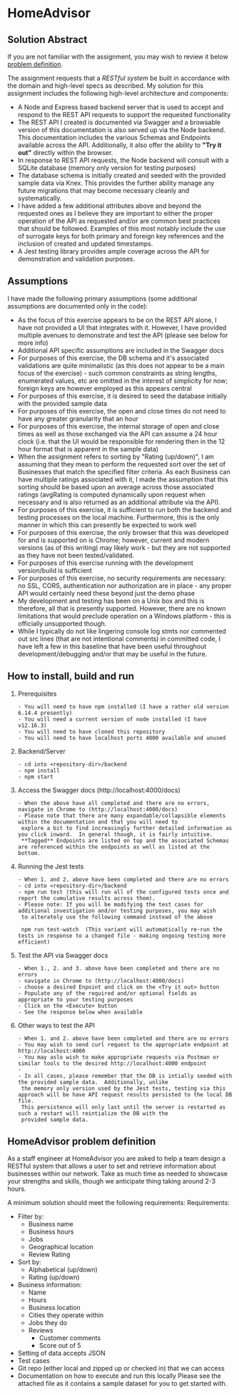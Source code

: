 # HomeAdvisor

## Solution Abstract

If you are not familiar with the assignment, you may wish to review it below [problem definition](https://github.com/skidvd/HomeAdvisor#homeadvisor-problem-definition).

The assignment requests that a *RESTful system* be built in accordance with the domain and high-level specs as described.
My solution for this assignment includes the following high-level architecture and components:

- A Node and Express based backend server that is used to accept and respond to the REST API requests to support the requested functionality
- The REST API I created is documented via Swagger and a browsable version of this documentation is also served up via the Node backend.  This documentation
includes the various Schemas and Endpoints available across the API.  Additionally, it also offer the ability to **"Try it out"** directly within the browser.
- In response to REST API requests, the Node backend will consult with a SQLite database (memory only version for testing purposes) 
- The database schema is initially created and seeded with the provided sample data via Knex.  This provides the further ability
manage any future migrations that may become necessary cleanly and systematically.
- I have added a few additional attributes above and beyond the requested ones as I believe they are important to either the proper operation of the API as requested and/or are common best practices that should be followed.  Examples of this most notably include the use of surrogate keys for both primary and foreign key references and the inclusion of created and updated timestamps.
- A Jest testing library provides ample coverage across the API for demonstration and validation purposes. 
 
## Assumptions

I have made the following primary assumptions (some additional assumptions are documented only in the code):

- As the focus of this exercise appears to be on the REST API alone, I have not provided a UI that integrates with it.  However, I have provided multiple avenues to demonstrate and test the API (please see below for more info) 
- Additional API specific assumptions are included in the Swagger docs 
- For purposes of this exercise, the DB schema and it's associated validations are quite minimalistic (as this does not appear to be a main focus of the exercise) - such common constraints as string lengths, enumerated values, etc are omitted in the interest of simplicity for now; foreign keys are however employed as this appears central
- For purposes of this exercise, it is desired to seed the database initially with the provided sample data
- For purposes of this exercise, the open and close times do not need to have any greater granularity that an hour
- For purposes of this exercise, the internal storage of open and close times as well as those exchanged via the API can assume a 24 hour clock (i.e. that the UI would be responsible for rendering then in the 12 hour format that is apparent in the sample data)
- When the assignment refers to sorting by "Rating (up/down)", I am assuming that they mean to perform the requested sort over the set of Businesses that match the specified filter criteria.  As each Business can have multiple ratings associated with it, I made the assumption that this sorting should be based upon an average across those associated ratings (avgRating is computed dynamically upon request when necessary and is also returned as an additional attribute via the API).   
- For purposes of this exercise, it is sufficient to run both the backend and testing processes on the local machine.  Furthermore, this is the only manner in which this can presently be expected to work well
- For purposes of this exercise, the only browser that this was developed for and is supported on is Chrome; however, current and modern versions (as of this writing) may likely work - but they are not supported as they have not been tested/validated.
- For purposes of this exercise running with the development version/build is sufficient
- For purposes of this exercise, no security requirements are necessary: no SSL, CORS, authentication nor authorization are in place - any proper API would certainly need these beyond just the demo phase
- My development and testing has been on a Unix box and this is therefore, all that is presently supported.  However, there are no known limitations that would preclude operation on a Windows platform - this is officially unsupported though.
- While I typically do not like lingering console log stmts nor commented out src lines (that are not intentional comments) in committed code, I have left a few in this baseline that have been useful throughout development/debugging and/or that may be useful in the future. 

## How to install, build and run

1. Prerequisites
    ```
   - You will need to have npm installed (I have a rather old version 6.14.4 presently)
   - You will need a current version of node installed (I have v12.16.3)
   - You will need to have cloned this repository
   - You will need to have localhost ports 4000 available and unused
    ```
2. Backend/Server
    ```
   - cd into <repository-dir>/backend 
   - npm install
   - npm start
    ```
3. Access the Swagger docs (http://localhost:4000/docs)
    ```
   - When the above have all completed and there are no errors, navigate in Chrome to (http://localhost:4000/docs) 
   - Please note that there are many expandable/collapsible elements within the documentation and that you will need to
     explore a bit to find increasingly further detailed information as you click inward.  In general though, it is fairly intuitive.  
     **Tagged** Endpoints are listed on top and the associated Schemas are referenced within the endpoints as well as listed at the bottom.
    ```   
4. Running the Jest tests
    ```
   - When 1. and 2. above have been completed and there are no errors 
   - cd into <repository-dir>/backend
   - npm run test (this will run all of the configured tests once and report the cumulative results across them).
   - Please note: If you will be modifying the test cases for additional investigation and/or testing purposes, you may wish
     to alterately use the following command instead of the above
   
     npm run test-watch  (This variant will automatically re-run the tests in response to a changed file - making ongoing testing more efficient)
    ```   
5. Test the API via Swagger docs
    ```
   - When 1., 2. and 3. above have been completed and there are no errors 
   - navigate in Chrome to (http://localhost:4000/docs) 
   - choose a desired Enpoint and click on the <Try it out> button
   - Populate any of the required and/or optional fields as appropriate to your testing purposes
   - Click on the <Execute> button
   - See the response below when available
    ```   
6. Other ways to test the API
    ```
   - When 1. and 2. above have been completed and there are no errors 
   - You may wish to send curl request to the appropriate endpoint at http://localhost:4000
   - You may aslo wish to make appropriate requests via Postman or similar tools to the desired http://localhost:4000 endpoint 
   - 
   - In all cases, please remember that the DB is intially seeded with the provided sample data.  Additionally, unlike
     the memory only version used by the Jest tests, testing via this approach will be have API request results persisted to the local DB file.
     This persistence will only last until the server is restarted as such a restart will reintialize the DB with the
     provided sample data.
    ```   
   

## HomeAdvisor problem definition
As a staff engineer at HomeAdvisor you are asked to help a team design a RESTful system that allows a user to set and retrieve information about businesses within our network. Take as much time as needed to showcase your strengths and skills, though we anticipate thing taking around 2-3 hours.

A minimum solution should meet the following requirements:
Requirements:
- Filter by:
  - Business name
  - Business hours
  - Jobs
  - Geographical location
  - Review Rating
- Sort by:
  - Alphabetical (up/down)
  - Rating (up/down)
- Business information:
  - Name
  - Hours
  - Business location
  - Cities they operate within
  - Jobs they do
  - Reviews
    - Customer comments
    - Score out of 5
- Setting of data accepts JSON
- Test cases
- Git repo (either local and zipped up or checked in) that we can access
- Documentation on how to execute and run this locally  Please see the attached file as it contains a sample dataset for you to get started with. 
	
